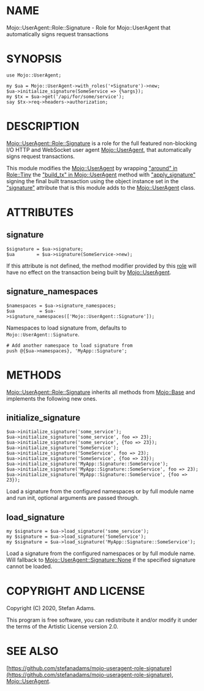 # NAME

Mojo::UserAgent::Role::Signature - Role for Mojo::UserAgent that automatically
signs request transactions

# SYNOPSIS

    use Mojo::UserAgent;

    my $ua = Mojo::UserAgent->with_roles('+Signature')->new;
    $ua->initialize_signature(SomeService => {%args});
    my $tx = $ua->get('/api/for/some/service');
    say $tx->req->headers->authorization;

# DESCRIPTION

[Mojo::UserAgent::Role::Signature](https://metacpan.org/pod/Mojo%3A%3AUserAgent%3A%3ARole%3A%3ASignature) is a role for the full featured non-blocking
I/O HTTP and WebSocket user agent [Mojo::UserAgent](https://metacpan.org/pod/Mojo%3A%3AUserAgent), that automatically signs
request transactions.

This module modifies the [Mojo::UserAgent](https://metacpan.org/pod/Mojo%3A%3AUserAgent) by wrapping ["around" in Role::Tiny](https://metacpan.org/pod/Role%3A%3ATiny#around)
the ["build\_tx" in Mojo::UserAgent](https://metacpan.org/pod/Mojo%3A%3AUserAgent#build_tx) method with ["apply\_signature"](#apply_signature) signing the
final built transaction using the object instance set in the ["signature"](#signature)
attribute that is this module adds to the [Mojo::UserAgent](https://metacpan.org/pod/Mojo%3A%3AUserAgent) class.

# ATTRIBUTES

## signature

    $signature = $ua->signature;
    $ua        = $ua->signature(SomeService->new);

If this attribute is not defined, the method modifier provided by this
[role](https://metacpan.org/pod/Role%3A%3ATiny) will have no effect on the transaction being built
by [Mojo::UserAgent](https://metacpan.org/pod/Mojo%3A%3AUserAgent).

## signature\_namespaces

    $namespaces = $ua->signature_namespaces;
    $ua         = $ua->signature_namespaces(['Mojo::UserAgent::Signature']);

Namespaces to load signature from, defaults to `Mojo::UserAgent::Signature`.

    # Add another namespace to load signature from
    push @{$ua->namespaces}, 'MyApp::Signature';

# METHODS

[Mojo::UserAgent::Role::Signature](https://metacpan.org/pod/Mojo%3A%3AUserAgent%3A%3ARole%3A%3ASignature) inherits all methods from [Mojo::Base](https://metacpan.org/pod/Mojo%3A%3ABase) and
implements the following new ones.

## initialize\_signature

    $ua->initialize_signature('some_service');
    $ua->initialize_signature('some_service', foo => 23);
    $ua->initialize_signature('some_service', {foo => 23});
    $ua->initialize_signature('SomeService');
    $ua->initialize_signature('SomeService', foo => 23);
    $ua->initialize_signature('SomeService', {foo => 23});
    $ua->initialize_signature('MyApp::Signature::SomeService');
    $ua->initialize_signature('MyApp::Signature::SomeService', foo => 23);
    $ua->initialize_signature('MyApp::Signature::SomeService', {foo => 23});

Load a signature from the configured namespaces or by full module name and run
init, optional arguments are passed through.

## load\_signature

    my $signature = $ua->load_signature('some_service');
    my $signature = $ua->load_signature('SomeService');
    my $signature = $ua->load_signature('MyApp::Signature::SomeService');

Load a signature from the configured namespaces or by full module name. Will
fallback to [Mojo::UserAgent::Signature::None](https://metacpan.org/pod/Mojo%3A%3AUserAgent%3A%3ASignature%3A%3ANone) if the specified signature
cannot be loaded.

# COPYRIGHT AND LICENSE

Copyright (C) 2020, Stefan Adams.

This program is free software, you can redistribute it and/or modify it under
the terms of the Artistic License version 2.0.

# SEE ALSO

[https://github.com/stefanadams/mojo-useragent-role-signature](https://github.com/stefanadams/mojo-useragent-role-signature), [Mojo::UserAgent](https://metacpan.org/pod/Mojo%3A%3AUserAgent).
